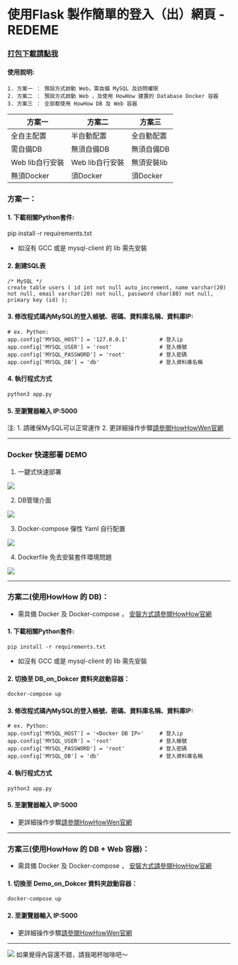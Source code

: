 


# 使用Flask 製作簡單的登入（出）網頁 - REDEME


### [打包下載請點我](https://downgit.github.io/#/home?url=https://github.com/JeffWen0105/howhow/tree/main/Python/Web/Flask_login)

#### 使用說明:

```
1. 方案一 ： 預設方式啟動 Web，需自備 MySQL 及訪問權限
2. 方案二 ： 預設方式啟動 Web ，及使用 HowHow 建置的 Database Docker 容器
3. 方案三 ： 全部都使用 HowHow DB 及 Web 容器 
```



| 方案一 | 方案二 | 方案三 |
| -------- | -------- | -------- |
| 全自主配置     | 半自動配置     | 全自動配置     |
|需自備DB    |無須自備DB    |無須自備DB    |
|Web lib自行安裝|Web lib自行安裝|無須安裝lib|
|無須Docker|須Docker|須Docker|


### 方案一：

#### 1. 下載相關Python套件:

pip install -r requirements.txt

* 如沒有 GCC 或是 mysql-client 的 lib 需先安裝

#### 2. 創建SQL表

```
/* MySQL */
create table users ( id int not null auto_increment, name varchar(20) not null, email varchar(20) not null, password char(80) not null, primary key (id) );
```


#### 3. 修改程式碼內MySQL的登入帳號、密碼、資料庫名稱、資料庫IP:

```
# ex. Python:
app.config['MYSQL_HOST'] = '127.0.0.1'          # 登入ip
app.config['MYSQL_USER'] = 'root'               # 登入帳號
app.config['MYSQL_PASSWORD'] = 'root'           # 登入密碼
app.config['MYSQL_DB'] = 'db'                   # 登入資料庫名稱
```

#### 4. 執行程式方式

```
python3 app.py
```

#### 5. 至瀏覽器輸入 IP:5000


注: 
	1. 請確保MySQL可以正常運作
	2. 更詳細操作步驟[請參閱HowHowWen官網](https://jeffwen0105.com/python-%E4%BD%BF%E7%94%A8flask-%E8%A3%BD%E4%BD%9C%E7%B0%A1%E5%96%AE%E7%9A%84%E7%99%BB%E5%85%A5%E5%8F%8A%E7%99%BB%E5%87%BA%E7%B6%B2%E7%AB%99/)


---

### Docker 快速部署 DEMO


1. 一鍵式快速部署

![](https://i.imgur.com/SCQI8dR.png)


2. DB管理介面

![](https://i.imgur.com/g33nswd.png)

3. Docker-compose 彈性 Yaml 自行配置



![](https://i.imgur.com/JzcpayJ.png)

4. Dockerfile 免去安裝套件環境問題

![](https://i.imgur.com/fcIxnVC.png)



---

### 方案二(使用HowHow 的 DB)：

* 需具備 Docker 及 Docker-compose ， [安裝方式請參閱HowHow官網](https://jeffwen0105.com/dokcer-%e8%b2%a8%e6%ab%83%e5%ae%b9%e5%99%a8%e5%85%a9%e4%b8%89%e4%ba%8b/)




#### 1. 下載相關Python套件:

```
pip install -r requirements.txt
```


* 如沒有 GCC 或是 mysql-client 的 lib 需先安裝


#### 2. 切換至 DB_on_Dokcer 資料夾啟動容器：

```
docker-compose up
```

#### 3. 修改程式碼內MySQL的登入帳號、密碼、資料庫名稱、資料庫IP:

```
# ex. Python:
app.config['MYSQL_HOST'] = '<Docker DB IP>'     # 登入ip
app.config['MYSQL_USER'] = 'root'               # 登入帳號
app.config['MYSQL_PASSWORD'] = 'root'           # 登入密碼
app.config['MYSQL_DB'] = 'db'                   # 登入資料庫名稱
```

#### 4. 執行程式方式

```
python3 app.py
```

#### 5. 至瀏覽器輸入 IP:5000

 
	
* 更詳細操作步驟[請參閱HowHowWen官網](https://jeffwen0105.com/python-%E4%BD%BF%E7%94%A8flask-%E8%A3%BD%E4%BD%9C%E7%B0%A1%E5%96%AE%E7%9A%84%E7%99%BB%E5%85%A5%E5%8F%8A%E7%99%BB%E5%87%BA%E7%B6%B2%E7%AB%99/)

---

### 方案三(使用HowHow 的 DB + Web 容器)：


* 需具備 Docker 及 Docker-compose ， [安裝方式請參閱HowHow官網](https://jeffwen0105.com/dokcer-%e8%b2%a8%e6%ab%83%e5%ae%b9%e5%99%a8%e5%85%a9%e4%b8%89%e4%ba%8b/)

#### 1. 切換至 Demo_on_Dokcer 資料夾啟動容器：

```
docker-compose up
```

#### 2. 至瀏覽器輸入 IP:5000


* 更詳細操作步驟[請參閱HowHowWen官網](https://jeffwen0105.com/python-%E4%BD%BF%E7%94%A8flask-%E8%A3%BD%E4%BD%9C%E7%B0%A1%E5%96%AE%E7%9A%84%E7%99%BB%E5%85%A5%E5%8F%8A%E7%99%BB%E5%87%BA%E7%B6%B2%E7%AB%99/)


---

[![](https://i.imgur.com/sgdmN00.png)](https://buymeacoffee.com/jeffwen0105)
如果覺得內容還不錯，請我喝杯咖啡吧～